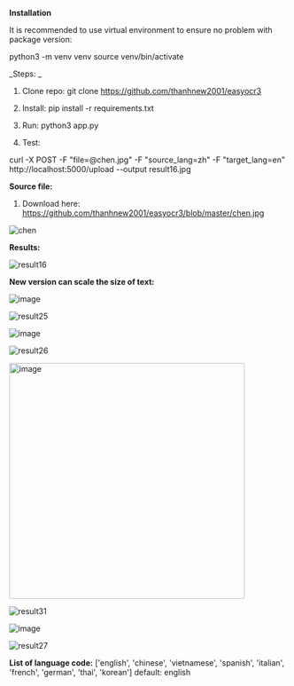 **Installation**

It is recommended to use virtual environment to ensure no problem with package version:

python3 -m venv venv
source venv/bin/activate

_Steps: _

1. Clone repo: git clone https://github.com/thanhnew2001/easyocr3

2. Install: pip install -r requirements.txt
3. Run: python3 app.py
4. Test:

curl -X POST -F "file=@chen.jpg" -F "source_lang=zh" -F "target_lang=en"  http://localhost:5000/upload --output result16.jpg

**Source file:**
1. Download here: https://github.com/thanhnew2001/easyocr3/blob/master/chen.jpg

![chen](https://github.com/thanhnew2001/easyocr3/assets/3261272/38c65902-7318-49c5-9574-c0a25622ea6a)


**Results:**

![result16](https://github.com/thanhnew2001/easyocr3/assets/3261272/7d2c58e8-ef6e-41fb-82c7-d2d2d1cde944)

**New version can scale the size of text:**

![image](https://github.com/thanhnew2001/easyocr3/assets/3261272/d96920c7-2ac4-462a-9dd8-2afc60c2f755)

![result25](https://github.com/thanhnew2001/easyocr3/assets/3261272/4ff1f384-31fa-4320-be43-bfe4ba70a8be)

![image](https://github.com/thanhnew2001/easyocr3/assets/3261272/c58b45ee-aa0c-4ec2-9f71-97c3ea4cb50e)

![result26](https://github.com/thanhnew2001/easyocr3/assets/3261272/00350cd6-a32c-41f5-bb9d-adcf6274e45f)

<img width="425" alt="image" src="https://github.com/thanhnew2001/easyocr3/assets/3261272/a73accbb-7d63-4b70-9508-d90100b545de">

![result31](https://github.com/thanhnew2001/easyocr3/assets/3261272/df0e4956-b953-4b10-a8a8-de6f13842620)

![image](https://github.com/thanhnew2001/easyocr3/assets/3261272/49388d27-0086-4497-841e-7cd257c933a2)

![result27](https://github.com/thanhnew2001/easyocr3/assets/3261272/d84d902f-7dfd-450d-8b06-6b0048a48395)







**List of language code:**
['english', 'chinese', 'vietnamese', 'spanish', 'italian', 'french', 'german', 'thai', 'korean']
default: english
